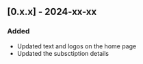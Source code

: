 ## [0.x.x] - 2024-xx-xx

### Added
- Updated text and logos on the home page
- Updated the subsctiption details